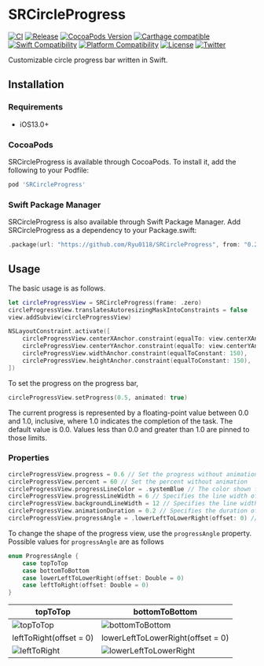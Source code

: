 # SRCircleProgress
[![CI](https://github.com/Ryu0118/SRCircleProgress/actions/workflows/release.yml/badge.svg?branch=main)](https://github.com/Ryu0118/SRCircleProgress/actions/workflows/release.yml)
[![Release](https://img.shields.io/github/v/release/Ryu0118/SRCircleProgress)](https://github.com/Ryu0118/SRCircleProgress/releases/latest)
[![CocoaPods Version](https://img.shields.io/cocoapods/v/StringTransform.svg)](https://cocoapods.org/pods/SRCircleProgress)
[![Carthage compatible](https://img.shields.io/badge/Carthage-compatible-4BC51D.svg)](https://github.com/Ryu0118/SRCirclrProgress)
[![Swift Compatibility](https://img.shields.io/endpoint?url=https%3A%2F%2Fswiftpackageindex.com%2Fapi%2Fpackages%2FRyu0118%2FSRCircleProgress%2Fbadge%3Ftype%3Dswift-versions)](https://swiftpackageindex.com/Ryu0118/SRCircleProgress)
[![Platform Compatibility](https://img.shields.io/endpoint?url=https%3A%2F%2Fswiftpackageindex.com%2Fapi%2Fpackages%2FRyu0118%2FSRCircleProgress%2Fbadge%3Ftype%3Dplatforms)](https://swiftpackageindex.com/Ryu0118/SRCircleProgress)
[![License](https://img.shields.io/github/license/Ryu0118/SRCircleProgress)](https://github.com/Ryu0118/SRCircleProgress/blob/main/LICENSE)
[![Twitter](https://img.shields.io/twitter/follow/ryu_hu03?style=social)](https://twitter.com/ryu_hu03)

Customizable circle progress bar written in Swift.

## Installation
### Requirements
- iOS13.0+
### CocoaPods
SRCircleProgress is available through CocoaPods. To install it, add the following to your Podfile:
```Ruby
pod 'SRCircleProgress'
```
### Swift Package Manager
SRCircleProgress is also available through Swift Package Manager. Add SRCircleProgress as a dependency to your Package.swift:
```Swift
.package(url: "https://github.com/Ryu0118/SRCircleProgress", from: "0.2.1")
```
## Usage
The basic usage is as follows.
```Swift
let circleProgressView = SRCircleProgress(frame: .zero)
circleProgressView.translatesAutoresizingMaskIntoConstraints = false
view.addSubview(circleProgressView)

NSLayoutConstraint.activate([
    circleProgressView.centerXAnchor.constraint(equalTo: view.centerXAnchor),
    circleProgressView.centerYAnchor.constraint(equalTo: view.centerYAnchor),
    circleProgressView.widthAnchor.constraint(equalToConstant: 150),
    circleProgressView.heightAnchor.constraint(equalToConstant: 150),
])
```
To set the progress on the progress bar, 
```Swift
circleProgressView.setProgress(0.5, animated: true)
```
The current progress is represented by a floating-point value between 0.0 and 1.0, inclusive, where 1.0 indicates the completion of the task. The default value is 0.0. Values less than 0.0 and greater than 1.0 are pinned to those limits.

### Properties
```Swift
circleProgressView.progress = 0.6 // Set the progress without animation.
circleProgressView.percent = 60 // Set the percent without animation
circleProgressView.progressLineColor = .systemBlue // The color shown for the portion of the progress view that is filled.
circleProgressView.progressLineWidth = 6 // Specifies the line width of the progress view.
circleProgressView.backgroundLineWidth = 12 // Specifies the line width of the view behind the progress view.
circleProgressView.animationDuration = 0.2 // Specifies the duration of the animation when setProgress(_:animated:) is executed
circleProgressView.progressAngle = .lowerLeftToLowerRight(offset: 0) // Change the shape of the progress view
```
To change the shape of the progress view, use the `progressAngle` property.
Possible values for `progressAngle` are as follows
```Swift
enum ProgressAngle {
    case topToTop
    case bottomToBottom
    case lowerLeftToLowerRight(offset: Double = 0)
    case leftToRight(offset: Double = 0)
}
```
|topToTop|bottomToBottom|
|---|---|
|![topToTop](https://user-images.githubusercontent.com/87907656/173399400-fd6a3be6-80ae-46c6-ab73-ba86c4831842.png)|![bottomToBottom](https://user-images.githubusercontent.com/87907656/173399395-7fbf8aad-fd00-4b54-bd2e-4129a20c196f.png)|
|leftToRight(offset = 0)|lowerLeftToLowerRight(offset = 0)|
|![leftToRight](https://user-images.githubusercontent.com/87907656/173399384-781f3f3d-2f05-4e66-bb4e-a8585e828b57.png)|![lowerLeftToLowerRight](https://user-images.githubusercontent.com/87907656/173399405-e36b8b44-4479-4c5e-970b-5007803d0103.png)|
